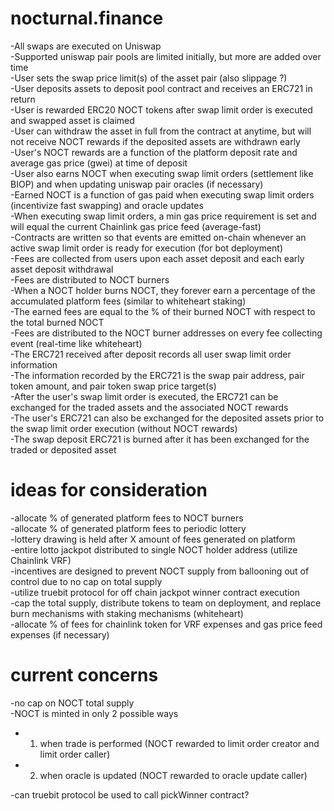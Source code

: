 # nocturnal.finance

-All swaps are executed on Uniswap  
-Supported uniswap pair pools are limited initially, but more are added over time  
-User sets the swap price limit(s) of the asset pair (also slippage ?)  
-User deposits assets to deposit pool contract and receives an ERC721 in return  
-User is rewarded ERC20 NOCT tokens after swap limit order is executed and swapped asset is claimed   
-User can withdraw the asset in full from the contract at anytime, but will not receive NOCT rewards if the deposited assets are withdrawn early  
-User's NOCT rewards are a function of the platform deposit rate and average gas price (gwei) at time of deposit  
-User also earns NOCT when executing swap limit orders (settlement like BIOP) and when updating uniswap pair oracles (if necessary)   
-Earned NOCT is a function of gas paid when executing swap limit orders (incentivize fast swapping) and oracle updates  
-When executing swap limit orders, a min gas price requirement is set and will equal the current Chainlink gas price feed (average-fast)  
-Contracts are written so that events are emitted on-chain whenever an active swap limit order is ready for execution (for bot deployment)  
-Fees are collected from users upon each asset deposit and each early asset deposit withdrawal  
-Fees are distributed to NOCT burners  
-When a NOCT holder burns NOCT, they forever earn a percentage of the accumulated platform fees (similar to whiteheart staking)  
-The earned fees are equal to the % of their burned NOCT with respect to the total burned NOCT    
-Fees are distributed to the NOCT burner addresses on every fee collecting event (real-time like whiteheart)  
-The ERC721 received after deposit records all user swap limit order information  
-The information recorded by the ERC721 is the swap pair address, pair token amount, and pair token swap price target(s)  
-After the user's swap limit order is executed, the ERC721 can be exchanged for the traded assets and the associated NOCT rewards  
-The user's ERC721 can also be exchanged for the deposited assets prior to the swap limit order execution (without NOCT rewards)    
-The swap deposit ERC721 is burned after it has been exchanged for the traded or deposited asset  

# ideas for consideration

-allocate % of generated platform fees to NOCT burners  
-allocate % of generated platform fees to periodic lottery  
-lottery drawing is held after X amount of fees generated on platform  
-entire lotto jackpot distributed to single NOCT holder address (utilize Chainlink VRF)  
-incentives are designed to prevent NOCT supply from ballooning out of control due to no cap on total supply  
-utilize truebit protocol for off chain jackpot winner contract execution  
-cap the total supply, distribute tokens to team on deployment, and replace burn mechanisms with staking mechanisms (whiteheart)  
-allocate % of fees for chainlink token for VRF expenses and gas price feed expenses (if necessary)  

# current concerns

-no cap on NOCT total supply  
-NOCT is minted in only 2 possible ways  
- 1) when trade is performed (NOCT rewarded to limit order creator and limit order caller)  
- 2) when oracle is updated (NOCT rewarded to oracle update caller)  

-can truebit protocol be used to call pickWinner contract?  
